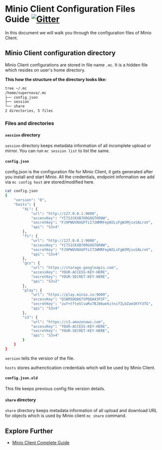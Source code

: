 # Minio Client Configuration Files Guide [![Gitter](https://badges.gitter.im/Join%20Chat.svg)](https://gitter.im/minio/minio?utm_source=badge&utm_medium=badge&utm_campaign=pr-badge&utm_content=badge)

In this document we will walk you through the configuration files of Minio Client.

## Minio Client configuration directory
Minio Client configurations are stored in file name ``.mc``.  It is a hidden file which resides on user's home directory.

**This how the structure of the directory looks like:**

```sh
tree ~/.mc
/home/supernova/.mc
├── config.json
├── session
└── share
2 directories, 5 files
```
### Files and directories

#### ``session`` directory
``session`` directory keeps metadata information of all incomplete upload or mirror. You can run ``mc session list`` to list the same. 

#### ``config.json``
config.json is the configuration file for Minio Client, it gets generated after you install and start Minio. All the credentials, endpoint information we add via ``mc config host`` are stored/modified here. 

```sh
cat config.json 
{
	"version": "8",
	"hosts": {
		"XL": {
			"url": "http://127.0.0.1:9000",
			"accessKey": "YI7S1CKXB76RGOGT6R8W",
			"secretKey": "FJ9PWUVNXGPfiI72WMRFepN3LsFgW3MjsxSALroV",
			"api": "S3v4"
		},
		"fs": {
			"url": "http://127.0.0.1:9000",
			"accessKey": "YI7S1CKXB76RGOGT6R8W",
			"secretKey": "FJ9PWUVNXGPfiI72WMRFepN3LsFgW3MjsxSALroV",
			"api": "S3v4"
		},
		"gcs": {
			"url": "https://storage.googleapis.com",
			"accessKey": "YOUR-ACCESS-KEY-HERE",
			"secretKey": "YOUR-SECRET-KEY-HERE",
			"api": "S3v2"
		},
		"play": {
			"url": "https://play.minio.io:9000",
			"accessKey": "Q3AM3UQ867SPQQA43P2F",
			"secretKey": "zuf+tfteSlswRu7BJ86wekitnifILbZam1KYY3TG",
			"api": "S3v4"
		},
		"s3": {
			"url": "https://s3.amazonaws.com",
			"accessKey": "YOUR-ACCESS-KEY-HERE",
			"secretKey": "YOUR-SECRET-KEY-HERE",
			"api": "S3v4"
		}
	}
}
```

``version`` tells the version of the file.

``hosts``  stores authenctication credentials which will be used by Minio Client.

#### ``config.json.old``
This file keeps previous config file version details.

#### ``share`` directory
``share`` directory keeps metadata information of all upload and download URL for objects which is used by  Minio client ``mc share`` command. 

## Explore Further
* [Minio Client Complete Guide](https://docs.minio.io/docs/minio-client-complete-guide)




